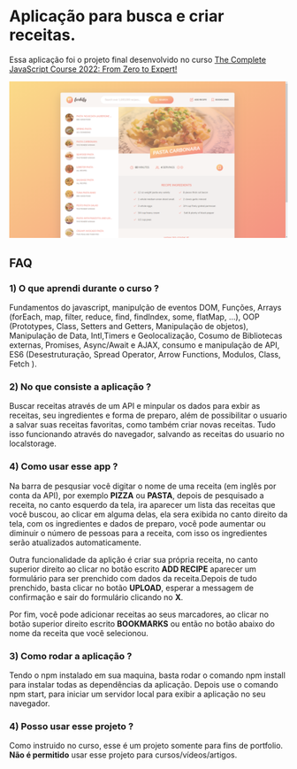 # Aplicação para busca e criar receitas.

Essa aplicação foi o projeto final desenvolvido no curso [The Complete JavaScript Course 2022: From Zero to Expert!
](https://www.udemy.com/course/the-complete-javascript-course/)

![Screenshot](appIMG.png)

## FAQ

### 1) O que aprendi durante o curso ?

Fundamentos do javascript, manipulção de eventos DOM, Funções, Arrays (forEach, map, filter, reduce, find, findIndex, some, flatMap, ...), OOP (Prototypes, Class, Setters and Getters, Manipulação de objetos), Manipulação de Data, Intl,Timers e Geolocalização, Cosumo de Bibliotecas externas, Promises, Async/Await e AJAX, consumo e manipulação de API, ES6 (Desestruturação, Spread Operator, Arrow Functions, Modulos, Class, Fetch ).

### 2) No que consiste a aplicação ?

Buscar receitas através de um API e minpular os dados para exbir as receitas, seu ingredientes e forma de preparo, além de possibilitar o usuario a salvar suas receitas favoritas, como também criar novas receitas.
Tudo isso funcionando através do navegador, salvando as receitas do usuario no localstorage.

### 4) Como usar esse app ?
Na barra de pesqusiar você digitar o nome de uma receita (em inglês por conta da API), por exemplo **PIZZA** ou **PASTA**, depois de pesquisado a receita, no canto esquerdo da tela, ira aparecer um lista das receitas que você buscou, ao clicar em alguma delas, ela sera exibida no canto direito da tela, com os ingredientes e dados de preparo, você pode aumentar ou diminuir o número de pessoas para a receita, com isso os ingredientes serão atualizados automaticamente.

Outra funcionalidade da aplição é criar sua própria receita, no canto superior direito ao clicar no botão escrito **ADD RECIPE** aparecer um formulário para ser prenchido com dados da receita.Depois de tudo prenchido, basta clicar no botão **UPLOAD**, esperar a messagem de confirmação e sair do formulário clicando no **X**.

Por fim, você pode adicionar receitas ao seus marcadores, ao clicar no botão superior direito escrito **BOOKMARKS** ou então no botão abaixo do nome da receita que você selecionou.

### 3) Como rodar a aplicação ?

Tendo o npm instalado em sua maquina, basta rodar o comando npm install para instalar todas as dependências da aplicação.
Depois use o comando npm start, para iniciar um servidor local para exibir a aplicação no seu navegador.

### 4) Posso usar esse projeto ?

Como instruido no curso, esse é um projeto somente para fins de portfolio. **Não é permitido** usar esse projeto para cursos/vídeos/artigos.

